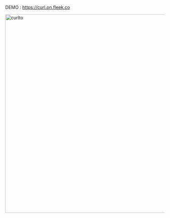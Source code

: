 DEMO : https://curl.on.fleek.co

<img width="629" alt="curlto" src="https://github.com/hilalmustofa/curl-supertest/assets/103408911/d7aa9f37-9ce8-4f91-9cd6-fa2fe9805ef7">
